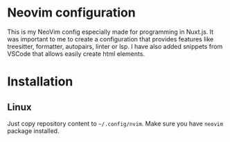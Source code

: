 # Neovim configuration

This is my NeoVim config especially made for programming in Nuxt.js. It was important to me to create a configuration 
that provides features like treesitter, formatter, autopairs, linter or lsp. I have also added snippets from VSCode that allows easily create html elements.

# Installation

## Linux
Just copy repository content to ```~/.config/nvim```. Make sure you have ```neovim``` package installed.
